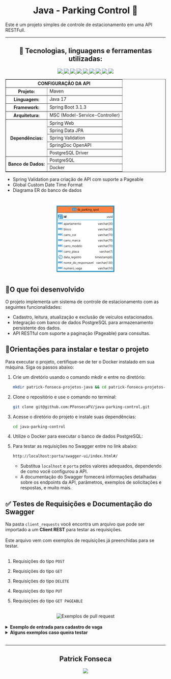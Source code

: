 <div align="center">

   <h1> Java - Parking Control 🚗</h1>

</div>


Este é um projeto simples de controle de estacionamento em uma API RESTFull.

---

<div align="center">
  <h2>🧰 Tecnologias, linguagens e ferramentas utilizadas:</h2>
  <p align="center">
    <a href="https://github.com/PFonsecaFV/PFonsecaFV">
    <img src="https://github.com/PFonsecaFV/PFonsecaFV/blob/main/src/icons/ic_java.svg" width="60" fill="none" />
    <img src="https://github.com/PFonsecaFV/PFonsecaFV/blob/main/src/icons/ic_maven.svg" width="60" fill="none" />
    <img src="https://github.com/PFonsecaFV/PFonsecaFV/blob/main/src/icons/ic_spring.svg" width="60" fill="none" />
    <img src="https://github.com/PFonsecaFV/PFonsecaFV/blob/main/src/icons/ic_springboot.svg" width="60" fill="none" />
    <img src="https://github.com/PFonsecaFV/PFonsecaFV/blob/main/src/icons/ic_hibernate.svg" width="60" fill="none" />
    <img src="https://github.com/PFonsecaFV/PFonsecaFV/blob/main/src/icons/ic_postgre.svg" width="60" fill="none" />
    <img src="https://github.com/PFonsecaFV/PFonsecaFV/blob/main/src/icons/ic_postman.svg" width="60" fill="none" />
    <img src="https://github.com/PFonsecaFV/PFonsecaFV/blob/main/src/icons/ic_docker.svg" width="60" fill="none" />
    <img src="https://github.com/PFonsecaFV/PFonsecaFV/blob/main/src/icons/ic_swagger.svg" width="60" fill="none" />
    </a>
  </p>
</div>


<div align="center">
    <table border="1">
        <tr>
            <th colspan="2">CONFIGURAÇÃO DA API</th>
        </tr>
        <tr>
            <th>Projeto:</th>
            <td>Maven</td>
        </tr>
        <tr>
            <th>Linguagem:</th>
            <td>Java 17</td>
        </tr>
        <tr>
            <th>Framework:</th>
            <td>Spring Boot 3.1.3</td>
        </tr>
        <tr>
            <th>Arquitetura:</th>
            <td>MSC (Model-Service-Controller)</td>
        </tr>
        <tr>
            <th rowspan="5">Dependências:</th>
            <td>Spring Web</td>
        </tr>
        <tr>
            <td>Spring Data JPA</td>
        </tr>
        <tr>
            <td>Spring Validation</td>
        </tr>
        <tr>
            <td>SpringDoc OpenAPI</td>
        </tr>
        <tr>
            <td>PostgreSQL Driver</td>
        </tr>
        <tr>
            <th rowspan="2">Banco de Dados:</th>
            <td>PostgreSQL</td>
        </tr>
        <tr>
            <td>Docker</td>
        </tr>
    </table>
</div>

- Spring Validation para criação de API com suporte a Pageable
- Global Custom Date Time Format
- Diagrama ER do banco de dados

<br>
<div align="center">
   <img width="200" alt="Parking Control DB" src="./images/parking_control_db.png">
</div>

## <strong>🎯O que foi desenvolvido</strong><br />

O projeto implementa um sistema de controle de estacionamento com as seguintes funcionalidades:

- Cadastro, leitura, atualização e exclusão de veículos estacionados.
- Integração com banco de dados PostgreSQL para armazenamento persistente dos dados.
- API RESTful com suporte a paginação (Pageable) para consultas.

## 📝Orientações para instalar e testar o projeto

Para executar o projeto, certifique-se de ter o Docker instalado em sua máquina. Siga os passos abaixo:

1. Crie um diretório usando o comando mkdir e entre no diretório:
   ```bash
   mkdir patrick-fonseca-projetos-java && cd patrick-fonseca-projetos-java
   ```
2. Clone o repositório e use o comando no terminal:
   ```bash
   git clone git@github.com:PFonsecaFV/java-parking-control.git
   ```
3. Acesse o diretório do projeto e instale suas dependências:
   ```bash
   cd java-parking-control
   ```

4. Utilize o Docker para executar o banco de dados PostgreSQL:


5. Para testar as requisições no Swagger entre no link abaixo:
   ```html
   http://localhost:porta/swagger-ui/index.html#/
    ```
   - Substitua `localhost` e `porta` pelos valores adequados, dependendo de como você configurou a API.
   - A documentação do Swagger fornecerá informações detalhadas sobre os endpoints da API, parâmetros, exemplos de solicitações e respostas, e muito mais.



## ✅ Testes de Requisições e Documentação do Swagger

Na pasta `client_requests` você encontra um arquivo que pode ser importado a um <strong>Client REST</strong> para testar as requisições.
<br>
<br>
Este arquivo vem com exemplos de requisições já preenchidas para se testar.
<br>
<br>
1. Requisições do tipo `POST`


2. Requisições do tipo `GET`


3. Requisições do tipo `DELETE`


4. Requisições do tipo `PUT`


5. Requisições do tipo `GET PAGEABLE`

<br>
<div align="center">
   <img width="700" alt="Exemplos de pull request" src="./images/swagger_api_requests.png">
</div>
<br>

<details>
   <summary><b>Exemplo de entrada para cadastro de vaga</b></summary>

   ```json
   {
      "numeroVaga": "205B",
      "carroPlaca": "FUS1975",
      "carroMarca": "Volkswagen",
      "carroModelo": "Fusca 1300",
      "carroCor": "Preto",
      "nomeDoResponsavel": "Patrick Fonseca",
      "apartamento": "205",
      "bloco": "B"
   }
   ```
      
   </details>

<details>
   <summary><b>Alguns exemplos caso queira testar</b></summary>

   ```json
	{
		"numeroVaga": "205B",
		"carroPlaca": "FUS1975",
		"carroMarca": "Volkswagen",
		"carroModelo": "Fusca 1300",
		"carroCor": "Preto",
		"nomeDoResponsavel": "Patrick Fonseca",
		"apartamento": "205",
		"bloco": "B"
	}
		
	{
		"numeroVaga": "160A",
		"carroPlaca": "VER1991",
		"carroMarca": "Chevrolet",
		"carroModelo": "Veraneio",
		"carroCor": "Marrom",
		"nomeDoResponsavel": "José Fonseca",
		"apartamento": "137",
		"bloco": "B"
	}
		
	{
		"numeroVaga": "200A",
		"carroPlaca": "MAV1976",
		"carroMarca": "Ford",
		"carroModelo": "Maverick",
		"carroCor": "Amarelo",
		"nomeDoResponsavel": "Anderson Fonseca",
		"apartamento": "200",
		"bloco": "A"
	}
		
	{
		"numeroVaga": "170A",
		"carroPlaca": "CAM2000",
		"carroMarca": "Chevrolet",
		"carroModelo": "Camaro",
		"carroCor": "Amarelo",
		"nomeDoResponsavel": "Vinícios Fonseca",
		"apartamento": "120",
		"bloco": "A"
	}
		
	{
		"numeroVaga": "150A",
		"carroPlaca": "VER1989",
		"carroMarca": "Chevrolet",
		"carroModelo": "Veraneio",
		"carroCor": "Azul",
		"nomeDoResponsavel": "Fonseca Anderson",
		"apartamento": "180",
		"bloco": "A"
	}
		
	{ 
		"numeroVaga": "150B",
		"carroPlaca": "OPA1978",
		"carroMarca": "Chevrolet",
		"carroModelo": "Opala",
		"carroCor": "Cinza",
		"nomeDoResponsavel": "Patrick Anderson",
		"apartamento": "150",
		"bloco": "B"
	}
   ```

   </details>

<br>

---

<div align="center">
  <h2>Patrick Fonseca</h2>
	  <a href="https://www.linkedin.com/in/PatrickFonseca/" target="_blank">
      <img src="https://img.shields.io/badge/-LinkedIn-%230077B5?style=for-the-badge&logo=linkedin&logoColor=white" target="_blank">
    </a>
</div>
